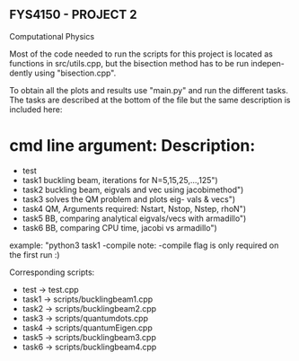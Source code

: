 ## FYS4150 - PROJECT 2
Computational Physics

Most of the code needed to run the scripts for this project is located as
functions in src/utils.cpp, but the bisection method has to be run indepen-
dently using "bisection.cpp".

To obtain all the plots and results use "main.py" and run the different tasks.
The tasks are described at the bottom of the file but the same description is
included here:

# cmd line argument:  Description:
- test
- task1             buckling beam, iterations for N=5,15,25,...,125")
- task2             buckling beam, eigvals and vec using jacobimethod")
- task3             solves the QM problem and plots eig- vals & vecs")
- task4             QM, Arguments required: Nstart, Nstop, Nstep, rhoN")
- task5             BB, comparing analytical eigvals/vecs with armadillo")
- task6             BB, comparing CPU time, jacobi vs armadillo")

example: "python3 task1 -compile
note: -compile flag is only required on the first run :)

Corresponding scripts:
- test    -> test.cpp
- task1   -> scripts/bucklingbeam1.cpp
- task2   -> scripts/bucklingbeam2.cpp
- task3   -> scripts/quantumdots.cpp
- task4   -> scripts/quantumEigen.cpp
- task5   -> scripts/bucklingbeam3.cpp
- task6   -> scripts/bucklingbeam4.cpp

